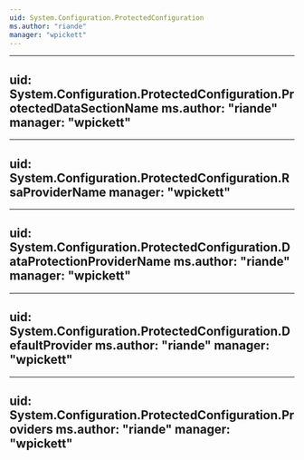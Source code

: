 ```yaml
---
uid: System.Configuration.ProtectedConfiguration
ms.author: "riande"
manager: "wpickett"
---
```


---
uid: System.Configuration.ProtectedConfiguration.ProtectedDataSectionName
ms.author: "riande"
manager: "wpickett"
---

---
uid: System.Configuration.ProtectedConfiguration.RsaProviderName
manager: "wpickett"
---

---
uid: System.Configuration.ProtectedConfiguration.DataProtectionProviderName
ms.author: "riande"
manager: "wpickett"
---

---
uid: System.Configuration.ProtectedConfiguration.DefaultProvider
ms.author: "riande"
manager: "wpickett"
---

---
uid: System.Configuration.ProtectedConfiguration.Providers
ms.author: "riande"
manager: "wpickett"
---
